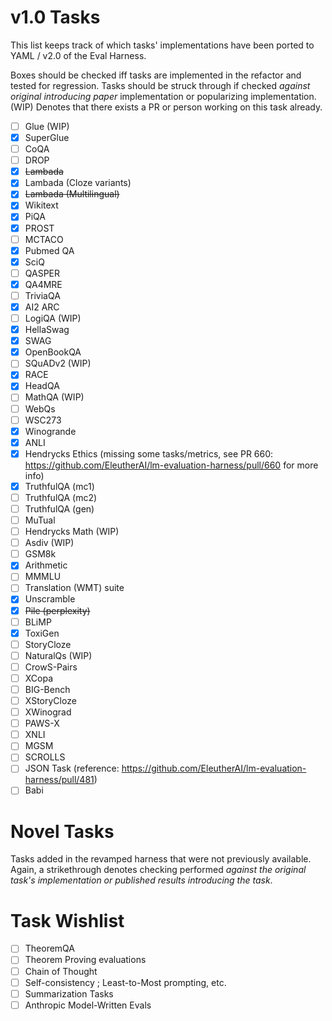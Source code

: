 # v1.0 Tasks
This list keeps track of which tasks' implementations have been ported to YAML / v2.0 of the Eval Harness.

Boxes should be checked iff tasks are implemented in the refactor and tested for regression. Tasks should be struck through if checked *against original introducing paper* implementation or popularizing implementation. (WIP) Denotes that there exists a PR or person working on this task already.

- [ ] Glue (WIP)
- [x] SuperGlue
- [ ] CoQA
- [ ] DROP
- [x] ~~Lambada~~
- [x] Lambada (Cloze variants)
- [x] ~~Lambada (Multilingual)~~
- [x] Wikitext
- [x] PiQA
- [x] PROST
- [ ] MCTACO
- [x] Pubmed QA
- [x] SciQ
- [ ] QASPER
- [x] QA4MRE
- [ ] TriviaQA
- [x] AI2 ARC
- [ ] LogiQA (WIP)
- [x] HellaSwag
- [x] SWAG
- [x] OpenBookQA
- [ ] SQuADv2 (WIP)
- [x] RACE
- [x] HeadQA
- [ ] MathQA (WIP)
- [ ] WebQs
- [ ] WSC273
- [x] Winogrande
- [x] ANLI
- [x] Hendrycks Ethics (missing some tasks/metrics, see PR 660: <https://github.com/EleutherAI/lm-evaluation-harness/pull/660> for more info)
- [x] TruthfulQA (mc1)
- [ ] TruthfulQA (mc2)
- [ ] TruthfulQA (gen)
- [ ] MuTual
- [ ] Hendrycks Math (WIP)
- [ ] Asdiv (WIP)
- [ ] GSM8k
- [x] Arithmetic
- [ ] MMMLU
- [ ] Translation (WMT) suite
- [x] Unscramble
- [x] ~~Pile (perplexity)~~
- [ ] BLiMP
- [x] ToxiGen
- [ ] StoryCloze
- [ ] NaturalQs (WIP)
- [ ] CrowS-Pairs
- [ ] XCopa
- [ ] BIG-Bench
- [ ] XStoryCloze
- [ ] XWinograd
- [ ] PAWS-X
- [ ] XNLI
- [ ] MGSM
- [ ] SCROLLS
- [ ] JSON Task (reference: https://github.com/EleutherAI/lm-evaluation-harness/pull/481)
- [ ] Babi

# Novel Tasks
Tasks added in the revamped harness that were not previously available. Again, a strikethrough denotes checking performed *against the original task's implementation or published results introducing the task*.

# Task Wishlist

- [ ] TheoremQA
- [ ] Theorem Proving evaluations
- [ ] Chain of Thought
- [ ] Self-consistency ; Least-to-Most prompting, etc.
- [ ] Summarization Tasks
- [ ] Anthropic Model-Written Evals
